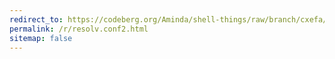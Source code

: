 ```yaml
---
redirect_to: https://codeberg.org/Aminda/shell-things/raw/branch/cxefa/etc/systemd-resolv.conf-generate.bash
permalink: /r/resolv.conf2.html
sitemap: false
---
```

